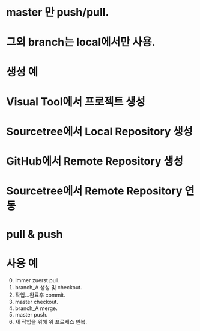 # master 만 push/pull.
# 그외 branch는 local에서만 사용.

# 생성 예
# Visual Tool에서 프로젝트 생성
# Sourcetree에서 Local Repository 생성
# GitHub에서 Remote Repository 생성
# Sourcetree에서 Remote Repository 연동
# pull & push 

# 사용 예
0. Immer zuerst pull. 
1. branch_A 생성 및 checkout.
2. 작업...완료후 commit.
3. master checkout.
4. branch_A merge.
5. master push.
6. 새 작업을 위해 위 프로세스 반복.

